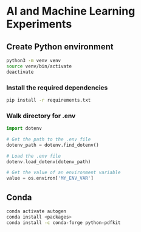# AI and Machine Learning Experiments

## Create Python environment

```sh
python3 -m venv venv
source venv/bin/activate
deactivate
```

### Install the required dependencies

``` bash
pip install -r requirements.txt
```

### Walk directory for .env

```py
import dotenv

# Get the path to the .env file
dotenv_path = dotenv.find_dotenv()

# Load the .env file
dotenv.load_dotenv(dotenv_path)

# Get the value of an environment variable
value = os.environ['MY_ENV_VAR']
```

## Conda

```sh
conda activate autogen
conda install <packages>
conda install -c conda-forge python-pdfkit
```
